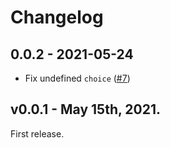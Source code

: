 # Changelog


## 0.0.2 - 2021-05-24

- Fix undefined `choice` ([#7](https://github.com/hammerstonedev/sidecar/issues/7))

##  v0.0.1 - May 15th, 2021.

First release.